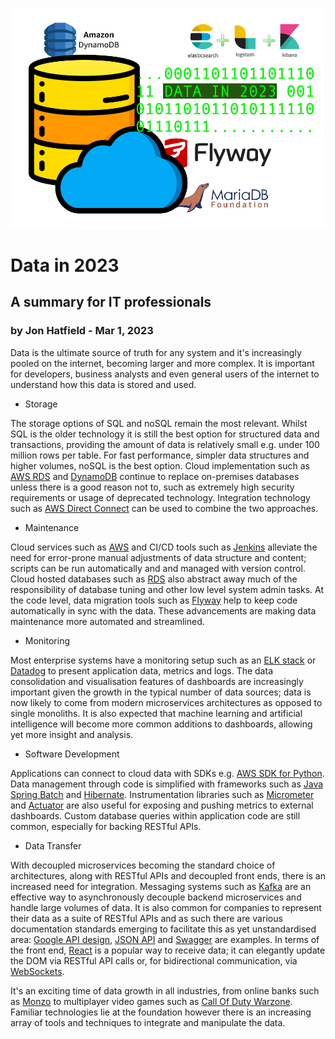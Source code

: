 ![alt text](../images/data-in-2023-icon.png)

# Data in 2023
## A summary for IT professionals
### by Jon Hatfield - Mar 1, 2023

<p>
Data is the ultimate source of truth for any system and it's increasingly pooled on the internet, 
becoming larger and more complex. It is important for developers, business analysts and even general 
users of the internet to understand how this data is stored and used.
</p>

- Storage
<p>
The storage options of SQL and noSQL remain the most relevant. Whilst SQL is the older technology it is 
still the best option for structured data and transactions, providing the amount of data is relatively 
small e.g. under 100 million rows per table. For fast performance, simpler data structures and higher 
volumes, noSQL is the best option. Cloud implementation such as
<a href="https://aws.amazon.com/rds/">AWS RDS</a>
and
<a href="https://aws.amazon.com/dynamodb/">DynamoDB</a>
continue to
replace on-premises databases unless there is a good reason not to, such as extremely high security requirements 
or usage of deprecated technology. Integration technology such as
<a href="https://aws.amazon.com/directconnect/">AWS Direct Connect</a>
can be used to combine the two approaches.
</p>

- Maintenance
<p>
Cloud services such as
<a href="https://aws.amazon.com/">AWS</a>
and CI/CD tools such as
<a href="https://www.jenkins.io/">Jenkins</a>
alleviate the need for error-prone manual adjustments of
data structure and content; scripts can be run automatically and and managed with version control. Cloud hosted 
databases such as
<a href="https://aws.amazon.com/rds/">RDS</a>
also abstract away much of the responsibility of database tuning and other low level 
system admin tasks. At the code level, data migration tools such as
<a href="https://flywaydb.org/">Flyway</a>
help to keep code automatically in sync with the data. These advancements are making data maintenance 
more automated and streamlined.
</p>

- Monitoring
<p>
Most enterprise systems have a monitoring setup such as an
<a href="https://www.elastic.co/what-is/elk-stack">ELK stack</a>
or
<a href="https://www.datadoghq.com/">Datadog</a>
to present application data, metrics and logs. The data consolidation and visualisation features of dashboards are
increasingly important given the growth in the typical number of data sources; data is now likely to come from modern
microservices architectures as opposed to single monoliths. It is also expected that machine learning
and artificial intelligence will become more common additions to dashboards, allowing yet more insight and analysis.
</p>

- Software Development
<p>
Applications can connect to cloud data with SDKs e.g.
<a href="https://aws.amazon.com/sdk-for-python/">AWS SDK for Python</a>.
Data management through code is simplified with frameworks such as
<a href="https://spring.io/batch">Java Spring Batch</a>
and
<a href="https://hibernate.org/">Hibernate</a>.
Instrumentation libraries such as
<a href="https://micrometer.io/">Micrometer</a>
and
<a href="https://docs.spring.io/spring-boot/docs/current/reference/htmlsingle/#actuator">Actuator</a>
are also useful for exposing and pushing metrics to external dashboards. Custom database queries within
application code are still common, especially for backing RESTful APIs.
</p>

- Data Transfer
<p>
With decoupled microservices becoming the standard choice of architectures, along with RESTful APIs and decoupled
front ends, there is an increased need for integration. Messaging systems such as
<a href="https://kafka.apache.org/">Kafka</a>
are an effective way to asynchronously decouple backend microservices and handle large volumes of data. It is also common for companies 
to represent their data as a suite of RESTful APIs and as such there are various documentation standards emerging to
facilitate this as yet unstandardised area:
<a href="https://cloud.google.com/apis/design">Google API design</a>, 
<a href="https://jsonapi.org/">JSON API</a>
and
<a href="https://swagger.io/solutions/api-documentation/">Swagger</a>
are examples. In terms of the front end,
<a href="https://reactjs.org/">React</a>
is a popular way to receive data; it can elegantly update the DOM via RESTful API calls or, for bidirectional communication, via
<a href="https://socket.io/">WebSockets</a>.
</p>

It's an exciting time of data growth in all industries, from online banks such as
<a href="https://monzo.com/">Monzo</a>
to multiplayer video games such as
<a href="https://www.callofduty.com/uk/en/warzone">Call Of Duty Warzone</a>.
Familiar technologies lie at the foundation however there is an 
increasing array of tools and techniques to integrate and manipulate the data.